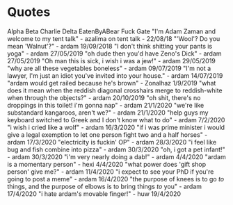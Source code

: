 <!-- TITLE: Azalima -->
<!-- SUBTITLE: a very blursed boy -->

# Quotes

Alpha Beta Charlie Delta EatenByABear Fuck Gate
"I'm Adam Zaman and welcome to my tent talk" - azalima on tent talk - 22/08/18
"'Wool'? Do you mean 'Walnut'?" - ardam 19/09/2018
"I don't think shitting your pants is yoga" - ardam 27/05/2019
"oh dude then you'd have Zeno's Dick" - ardam 27/05/2019
"Oh man this is sick, i wish i was a jew!" - ardam 29/05/2019
"why are all these vegetables boneless" - ardam 09/07/2019
"I'm not a lawyer, I'm just an idiot you've invited into your house." - ardam 14/07/2019
"ardam would get railed because he's brown" - Zonalhaz 1/9/2019
"what does it mean when the reddish diagonal crosshairs merge to reddish-white when through the objects?" - ardam 20/10/2019
"oh shit, there's no droppings in this toilet! i'm gonna nap" - ardam 21/1/2020
"we're like substandard kangaroos, aren't we?" - ardam 21/1/2020
"help guys my keyboard switched to Greek and I don't know what to do" - ardam 7/2/2020
"i wish i cried like a wolf" - ardam 16/3/2020
"if i was prime minister i would give a legal exemption to let one person fight two and a half horses" - ardam 17/3/2020
"electricity is fuckin' OP" - ardam 28/3/2020
"i feel like bug and fish combine into pizza" - ardam 30/3/2020
"oh, i got a pet infant!" - ardam 30/3/2020
"i'm very nearly doing a dab!" - ardam 4/4/2020
"ardam is a momentary person" - hexi 4/4/2020
"what power does 'gift shop person' give me?" - ardam 11/4/2020
"i expect to see your PhD if you're going to post a meme" - ardam 16/4/2020
"the purpose of knees is to go *to* things, and the purpose of elbows is to bring things *to* you" - ardam 17/4/2020
"i hate ardam's movable finger!" - huw 19/4/2020